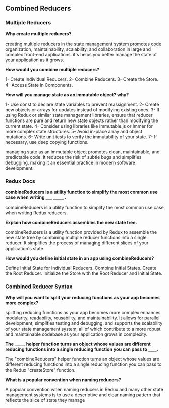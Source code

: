 ## Combined Reducers

### Multiple Reducers

**Why create multiple reducers?**

creating multiple reducers in the state management system promotes code organization, maintainability, scalability, and collaboration in large and complex front-end applications. it's helps you better manage the state of your application as it grows.

**How would you combine multiple reducers?**

1- Create Individual Reducers.
2- Combine Reducers.
3- Create the Store.
4- Access State in Components.

**How will you manage state as an immutable object? why?**

1- Use const to declare state variables to prevent reassignment.
2- Create new objects or arrays for updates instead of modifying existing ones.
3- If using Redux or similar state management libraries, ensure that reducer functions are pure and return new state objects rather than modifying the current state.
4- Consider using libraries like Immutable.js or Immer for more complex state structures.
5- Avoid in-place array and object mutations.
6- Write unit tests to verify the immutability of your state.
7- If necessary, use deep copying functions.

managing state as an immutable object promotes clean, maintainable, and predictable code. It reduces the risk of subtle bugs and simplifies debugging, making it an essential practice in modern software development.

### Redux Docs

**combineReducers is a utility function to simplify the most common use case when writing ___ _____ .**

combineReducers is a utility function to simplify the most common use case when writing Redux reducers.

**Explain how combineReducers assembles the new state tree.**

combineReducers is a utility function provided by Redux to assemble the new state tree by combining multiple reducer functions into a single reducer. It simplifies the process of managing different slices of your application's state.

**How would you define initial state in an app using combineReducers?**

Define Initial State for Individual Reducers.
Combine Initial States.
Create the Root Reducer.
Initialize the Store with the Root Reducer and Initial State.

### Combined Reducer Syntax

**Why will you want to split your reducing functions as your app becomes more complex?**

splitting reducing functions as your app becomes more complex enhances modularity, readability, reusability, and maintainability. It allows for parallel development, simplifies testing and debugging, and supports the scalability of your state management system, all of which contribute to a more robust and maintainable codebase as your application grows in complexity.

**The _____ helper function turns an object whose values are different reducing functions into a single reducing function you can pass to ____.**

The "combineReducers" helper function turns an object whose values are different reducing functions into a single reducing function you can pass to the Redux "createStore" function.

**What is a popular convention when naming reducers?**

A popular convention when naming reducers in Redux and many other state management systems is to use a descriptive and clear naming pattern that reflects the slice of state they manage
